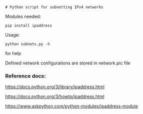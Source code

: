     # Python script for subnetting IPv4 networks

Modules needed:

```
pip install ipaddress
```

Usage: 

```
python subnets.py -h 
```
    
for help

Defined network configurations are stored in network.pic file

### Reference docs:

https://docs.python.org/3/library/ipaddress.html

https://docs.python.org/3/howto/ipaddress.html

https://www.askpython.com/python-modules/ipaddress-module

